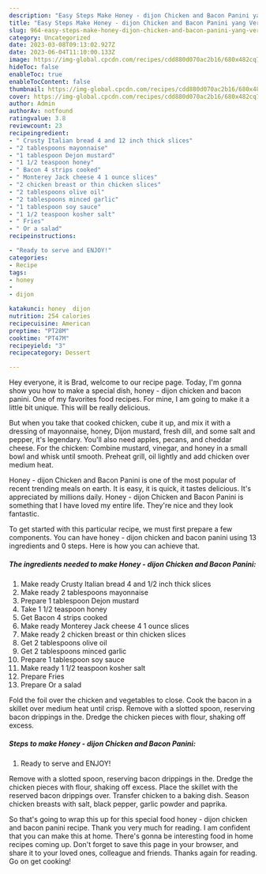 ```yaml
---
description: "Easy Steps Make Honey - dijon Chicken and Bacon Panini yang Very Delicious"
title: "Easy Steps Make Honey - dijon Chicken and Bacon Panini yang Very Delicious"
slug: 964-easy-steps-make-honey-dijon-chicken-and-bacon-panini-yang-very-delicious
category: Uncategorized
date: 2023-03-08T09:13:02.927Z
date: 2023-06-04T11:10:00.133Z
image: https://img-global.cpcdn.com/recipes/cdd880d070ac2b16/680x482cq70/honey-dijon-chicken-and-bacon-panini-recipe-main-photo.jpg
hideToc: false
enableToc: true
enableTocContent: false
thumbnail: https://img-global.cpcdn.com/recipes/cdd880d070ac2b16/680x482cq70/honey-dijon-chicken-and-bacon-panini-recipe-main-photo.jpg
cover: https://img-global.cpcdn.com/recipes/cdd880d070ac2b16/680x482cq70/honey-dijon-chicken-and-bacon-panini-recipe-main-photo.jpg
author: Admin
authorAv: notfound
ratingvalue: 3.8
reviewcount: 23
recipeingredient:
- " Crusty Italian bread 4 and 12 inch thick slices"
- "2 tablespoons mayonnaise"
- "1 tablespoon Dejon mustard"
- "1 1/2 teaspoon honey"
- " Bacon 4 strips cooked"
- " Monterey Jack cheese 4 1 ounce slices"
- "2 chicken breast or thin chicken slices"
- "2 tablespoons olive oil"
- "2 tablespoons minced garlic"
- "1 tablespoon soy sauce"
- "1 1/2 teaspoon kosher salt"
- " Fries"
- " Or a salad"
recipeinstructions:

- "Ready to serve and ENJOY!"
categories:
- Recipe
tags:
- honey
- 
- dijon

katakunci: honey  dijon 
nutrition: 254 calories
recipecuisine: American
preptime: "PT28M"
cooktime: "PT47M"
recipeyield: "3"
recipecategory: Dessert

---
```



Hey everyone, it is Brad, welcome to our recipe page. Today, I'm gonna show you how to make a special dish, honey - dijon chicken and bacon panini. One of my favorites food recipes. For mine, I am going to make it a little bit unique. This will be really delicious.

But when you take that cooked chicken, cube it up, and mix it with a dressing of mayonnaise, honey, Dijon mustard, fresh dill, and some salt and pepper, it&#39;s legendary. You&#39;ll also need apples, pecans, and cheddar cheese. For the chicken: Combine mustard, vinegar, and honey in a small bowl and whisk until smooth. Preheat grill, oil lightly and add chicken over medium heat.

Honey - dijon Chicken and Bacon Panini is one of the most popular of recent trending meals on earth. It is easy, it is quick, it tastes delicious. It's appreciated by millions daily. Honey - dijon Chicken and Bacon Panini is something that I have loved my entire life. They're nice and they look fantastic.


To get started with this particular recipe, we must first prepare a few components. You can have honey - dijon chicken and bacon panini using 13 ingredients and 0 steps. Here is how you can achieve that.

<!--inarticleads1-->

##### The ingredients needed to make Honey - dijon Chicken and Bacon Panini:

1. Make ready  Crusty Italian bread 4 and 1/2 inch thick slices
1. Make ready 2 tablespoons mayonnaise
1. Prepare 1 tablespoon Dejon mustard
1. Take 1 1/2 teaspoon honey
1. Get  Bacon 4 strips cooked
1. Make ready  Monterey Jack cheese 4 1 ounce slices
1. Make ready 2 chicken breast or thin chicken slices
1. Get 2 tablespoons olive oil
1. Get 2 tablespoons minced garlic
1. Prepare 1 tablespoon soy sauce
1. Make ready 1 1/2 teaspoon kosher salt
1. Prepare  Fries
1. Prepare  Or a salad


Fold the foil over the chicken and vegetables to close. Cook the bacon in a skillet over medium heat until crisp. Remove with a slotted spoon, reserving bacon drippings in the. Dredge the chicken pieces with flour, shaking off excess. 

<!--inarticleads2-->

##### Steps to make Honey - dijon Chicken and Bacon Panini:


1. Ready to serve and ENJOY!

Remove with a slotted spoon, reserving bacon drippings in the. Dredge the chicken pieces with flour, shaking off excess. Place the skillet with the reserved bacon drippings over. Transfer chicken to a baking dish. Season chicken breasts with salt, black pepper, garlic powder and paprika. 

So that's going to wrap this up for this special food honey - dijon chicken and bacon panini recipe. Thank you very much for reading. I am confident that you can make this at home. There's gonna be interesting food in home recipes coming up. Don't forget to save this page in your browser, and share it to your loved ones, colleague and friends. Thanks again for reading. Go on get cooking!
